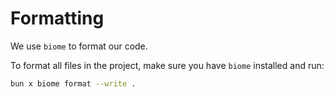 # Formatting

We use `biome` to format our code.

To format all files in the project, make sure you have `biome` installed and run:

```bash
bun x biome format --write .
```
